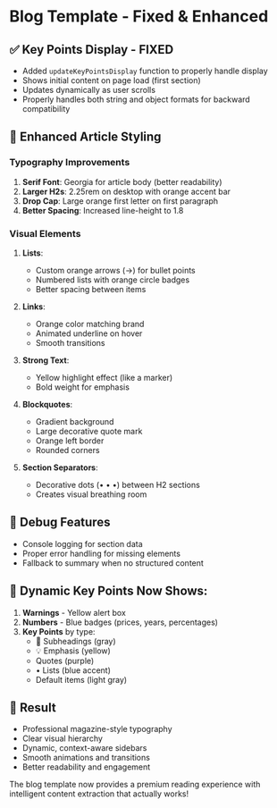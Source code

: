# Blog Template - Fixed & Enhanced

## ✅ Key Points Display - FIXED
- Added `updateKeyPointsDisplay` function to properly handle display
- Shows initial content on page load (first section)
- Updates dynamically as user scrolls
- Properly handles both string and object formats for backward compatibility

## 🎨 Enhanced Article Styling

### Typography Improvements
1. **Serif Font**: Georgia for article body (better readability)
2. **Larger H2s**: 2.25rem on desktop with orange accent bar
3. **Drop Cap**: Large orange first letter on first paragraph
4. **Better Spacing**: Increased line-height to 1.8

### Visual Elements
1. **Lists**:
   - Custom orange arrows (→) for bullet points
   - Numbered lists with orange circle badges
   - Better spacing between items

2. **Links**:
   - Orange color matching brand
   - Animated underline on hover
   - Smooth transitions

3. **Strong Text**:
   - Yellow highlight effect (like a marker)
   - Bold weight for emphasis

4. **Blockquotes**:
   - Gradient background
   - Large decorative quote mark
   - Orange left border
   - Rounded corners

5. **Section Separators**:
   - Decorative dots (• • •) between H2 sections
   - Creates visual breathing room

## 🔧 Debug Features
- Console logging for section data
- Proper error handling for missing elements
- Fallback to summary when no structured content

## 📱 Dynamic Key Points Now Shows:
1. **Warnings** - Yellow alert box
2. **Numbers** - Blue badges (prices, years, percentages)
3. **Key Points** by type:
   - 📌 Subheadings (gray)
   - 💡 Emphasis (yellow)
   - Quotes (purple)
   - • Lists (blue accent)
   - Default items (light gray)

## 🎯 Result
- Professional magazine-style typography
- Clear visual hierarchy
- Dynamic, context-aware sidebars
- Smooth animations and transitions
- Better readability and engagement

The blog template now provides a premium reading experience with intelligent content extraction that actually works!